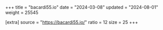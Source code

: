 +++
title = "bacardi55.io"
date = "2024-03-08"
updated = "2024-08-01"
weight = 25545

[extra]
source = "https://bacardi55.io/"
ratio = 12
size = 25
+++
